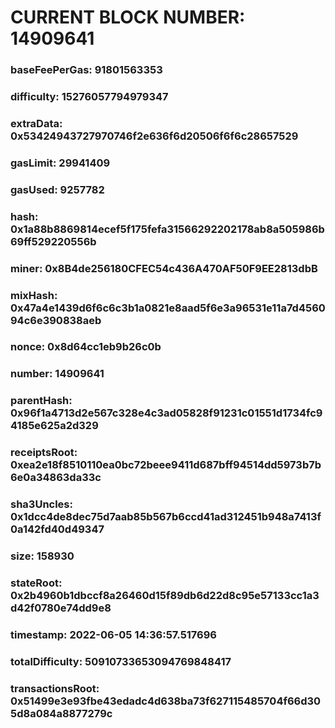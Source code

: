 # CURRENT BLOCK NUMBER: 14909641

### baseFeePerGas: 91801563353
### difficulty: 15276057794979347
### extraData: 0x53424943727970746f2e636f6d20506f6f6c28657529
### gasLimit: 29941409
### gasUsed: 9257782
### hash: 0x1a88b8869814ecef5f175fefa31566292202178ab8a505986b69ff529220556b
### miner: 0x8B4de256180CFEC54c436A470AF50F9EE2813dbB
### mixHash: 0x47a4e1439d6f6c6c3b1a0821e8aad5f6e3a96531e11a7d456094c6e390838aeb
### nonce: 0x8d64cc1eb9b26c0b
### number: 14909641
### parentHash: 0x96f1a4713d2e567c328e4c3ad05828f91231c01551d1734fc94185e625a2d329
### receiptsRoot: 0xea2e18f8510110ea0bc72beee9411d687bff94514dd5973b7b6e0a34863da33c
### sha3Uncles: 0x1dcc4de8dec75d7aab85b567b6ccd41ad312451b948a7413f0a142fd40d49347
### size: 158930
### stateRoot: 0x2b4960b1dbccf8a26460d15f89db6d22d8c95e57133cc1a3d42f0780e74dd9e8
### timestamp: 2022-06-05 14:36:57.517696
### totalDifficulty: 50910733653094769848417
### transactionsRoot: 0x51499e3e93fbe43edadc4d638ba73f627115485704f66d305d8a084a8877279c
